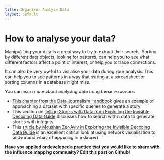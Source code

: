 ```yaml
---
title: Organise: Analyse Data   
layout: default
---
```


<h1>How to analyse your data?</h1>

Manipulating your data is a great way to try to extract their secrets. Sorting by different data objects, looking for patterns, can help you to see what different factors affect a point of interest, or help you to trace connections. 

It can also be very useful to visualise your data during your analysis. This can help you to see patterns in a way that staring at a spreadsheet or sorting columns in a database might miss. 

You can learn more about analysing data using these resources:
 - [This chapter from the Data Journalism Handbook](http://datajournalismhandbook.org/1.0/en/understanding_data_4.html)  gives an example of approaching a dataset with specific queries to generate a story
 - This section on [Telling Stories with Data from Exploring the Invisible Decoding Data Guide](https://exposingtheinvisible.org/guides/decoding-data/#tellingstories) discusses how to search within data to generate stories with integrity
 - This [article by Moushan Zer-Aviv in Exploring the Invisible Decoding Data Guide](https://exposingtheinvisible.org/guides/decoding-data/#networks) is an excellent critical look at using network visualisation to understand what is happening in a dataset 

<strong>Have you applied or developed a practice that you would like to share with the influence mapping community? Edit this post on Github!</strong> 